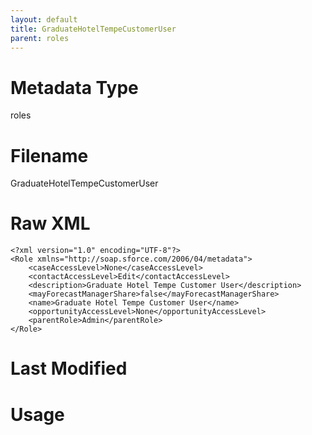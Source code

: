 ```yaml
---
layout: default
title: GraduateHotelTempeCustomerUser
parent: roles
---
```

# Metadata Type
roles


# Filename 
GraduateHotelTempeCustomerUser


# Raw XML
```
<?xml version="1.0" encoding="UTF-8"?>
<Role xmlns="http://soap.sforce.com/2006/04/metadata">
    <caseAccessLevel>None</caseAccessLevel>
    <contactAccessLevel>Edit</contactAccessLevel>
    <description>Graduate Hotel Tempe Customer User</description>
    <mayForecastManagerShare>false</mayForecastManagerShare>
    <name>Graduate Hotel Tempe Customer User</name>
    <opportunityAccessLevel>None</opportunityAccessLevel>
    <parentRole>Admin</parentRole>
</Role>
```


# Last Modified


# Usage
